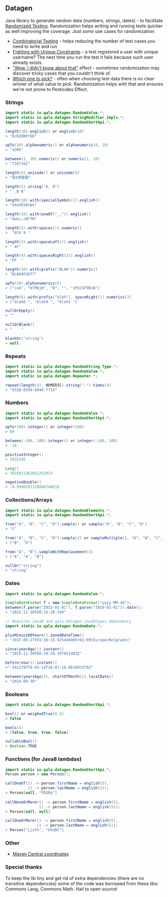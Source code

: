 Datagen
-------

Java library to generate random data (numbers, strings, dates) - to facilitate 
[Randomized Testing](http://qala.io/blog/randomized-testing.html). Randomization helps writing and running tests quicker
as well improving the coverage. Just _some_ use cases for randomization:

* [Combinatorial Testing](./examples/combinatorial.md) - helps reducing the number of test cases you need 
to write and run
* [Fighting with Unique Constraints](./examples/unique-constraints.md) - a test registered a user with unique 
username? The next time you run the test it fails because such user already exists.
* ["Wow, I didn't know about that"](./examples/wow-i-did-not-know-that.md) effect - sometimes randomization
may discover tricky cases that you couldn't think of.
* [Which one to pick?](./examples/which-one-to-pick.md) - often when choosing test data there is no clear winner
of what value to pick. Randomization helps with that and ensures we're not prone to Pesticides Effect. 

### Strings
```java
import static io.qala.datagen.RandomValue.*;
import static io.qala.datagen.StringModifier.Impls.*;
import static io.qala.datagen.RandomShortApi.*;

length(10).english() or english(10)
> "DcRZUNPrED"

upTo(10).alphanumeric() or alphanumeric(0, 10)
> "zG9G"

between(1, 10).numeric() or numeric(1, 10)
> "7167162"

length(5).unicode() or unicode(5)
> "䂞ꂣ뢧䯺婜"

length(5).string("A_ B")
> " _B B"

length(10).with(specialSymbol()).english()
> "hOzKEV#iWv"

length(10).with(oneOf("_,")).english()
> "dwei,cNTfW"

length(5).with(spaces()).numeric()
>  "874 9 "  

length(3).with(spaceLeft()).english()
> " mT"

length(4).with(spacesRight(2)).english()
> "hF  "

length(10).with(prefix("BLAH")).numeric()
> "BLAH453677"

upTo(10).alphanumerics(5)
> ["cvA", "mTMDj0", "N", "", "iPOlGF9DsB"]

length(6).with(prefix("blah"), spaceRight()).numerics(3)
> ["blah8 ", "blah9 ", "blah2 "]

nullOrEmpty()
> ""

nullOrBlank()
> "    "

blankOr("string")
> null
```

### Repeats

```java
import static io.qala.datagen.RandomString.Type.*;
import static io.qala.datagen.RandomValue.*;
import static io.qala.datagen.Repeater.*;

repeat(length(4), NUMERIC).string("-").times(4)
> "9338-8349-6940-7714"
```

### Numbers

```java
import static io.qala.datagen.RandomValue.*;
import static io.qala.datagen.RandomShortApi.*;

upTo(100).integer() or integer(100)
> 89

between(-100, 100).integer() or integer(-100, 100)
> -19

positiveInteger()
> 3432145

Long()
> 7635811362052252913

negativeDouble()
> -8.9946257128846746E18
```

### Collections/Arrays

```java
import static io.qala.datagen.RandomElements.*;
import static io.qala.datagen.RandomShortApi.*;

from("A", "B", "C", "D").sample() or sample("A", "B", "C", "D")
> "C"

from("A", "B", "C", "D").sample(2) or sampleMultiple(2, "A", "B", "C", "D")
> ["B", "D"]

from("A", "B").sampleWithReplacement(3)
> ["A", "A", "B"]

nullOr("string")
> "string"
```

### Dates

```java
import static io.qala.datagen.RandomValue.*;

SimpleDateFormat f = new SimpleDateFormat("yyyy-MM-dd");
between(f.parse("2015-01-01"), f.parse("2016-01-01")).date();
> "2015-11-30T08:33:20.349"

// Requires Java8 and qala-datagen-java8types dependency
import static io.qala.datagen.RandomDate.*;

plusMinus100Years().zonedDateTime()
> "1937-09-27T01:16:15.925440485+01:00[Europe/Belgrade]"

since(yearAgo()).instant()
> "2015-11-30T08:39:28.397051483Z"

before(now()).instant()
>"-241279778-02-14T16:07:18.061693370Z"

between(yearsAgo(2), startOfMonth()).localDate()
> "2014-09-30"
```

### Booleans

```java
import static io.qala.datagen.RandomShortApi.*;

bool() or weighedTrue(0.5)
> false

bools(4)
> [false, true, true, false]

nullableBool()
> Boolean.TRUE
```

### Functions (for Java8 lambdas)

```java
import static io.qala.datagen.RandomShortApi.*;
Person person = new Person();

callOneOf(() -> person.firstName = english(5),
          () -> person.lastName = english(5));
> Person[null, "PDGRq"]
      
callNoneOrMore(() -> person.firstName = english(5),
               () -> person.lastName = english(5));
> Person[null, null]      

callOneOrMore(() -> person.firstName = english(5),
              () -> person.lastName = english(5));
> Person["LjxYh", "UXoBt"]
```

### Other

- [Maven Central coordinates](http://search.maven.org/#search%7Cga%7C1%7Cg%3A%22io.qala.datagen%22%20a%3A%22qala-datagen%22%20)

### Special thanks

To keep the lib tiny and get rid of extra dependencies (there are no 
transitive dependencies) some of the code was borrowed from these libs:
Commons Lang, Commons Math. Hail to open source!
